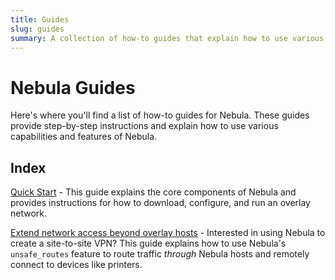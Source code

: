 ```yaml
---
title: Guides
slug: guides
summary: A collection of how-to guides that explain how to use various capabilites of the Nebula overlay networking tool.
---
```


# Nebula Guides

Here's where you'll find a list of how-to guides for Nebula. These guides provide step-by-step instructions and explain how to use various capabilities and features of Nebula.

## Index

[Quick Start](quick-start) - This guide explains the core components of Nebula and provides instructions for how to download, configure, and run an overlay network.

[Extend network access beyond overlay hosts](unsafe_routes) - Interested in using Nebula to create a site-to-site VPN? This guide explains how to use Nebula's `unsafe_routes` feature to route traffic _through_ Nebula hosts and remotely connect to devices like printers.

